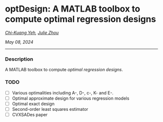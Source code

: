 # optDesign: A MATLAB toolbox to compute optimal regression designs

*[Chi-Kuang Yeh](https://chikuang.github.io/), [Julie Zhou](https://www.uvic.ca/science/math-statistics/people/home/faculty/zhou_julie.php)*

*May 08, 2024*

---

### Description

A MATLAB toolbox to compute *optimal regression designs*.

### TODO

+ [ ] Various optimalities including A-, D-, c-, K- and E-.
+ [ ] Optimal approximate design for various regression models
+ [ ] Optimal exact design
+ [ ] Second-order least squares estimator
+ [ ] CVXSADes paper
